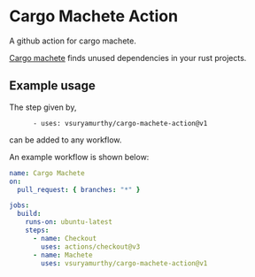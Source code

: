 # Cargo Machete Action

A github action for cargo machete.

[Cargo machete](https://github.com/bnjbvr/cargo-machete) finds unused dependencies in your rust projects.

## Example usage

The step given by,
```
      - uses: vsuryamurthy/cargo-machete-action@v1
```
can be added to any workflow.

An example workflow is shown below:

```yaml
name: Cargo Machete
on:
  pull_request: { branches: "*" }

jobs:
  build:
    runs-on: ubuntu-latest
    steps:
      - name: Checkout
        uses: actions/checkout@v3
      - name: Machete
        uses: vsuryamurthy/cargo-machete-action@v1
```
